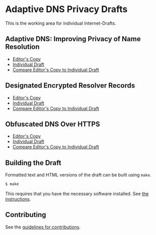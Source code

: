 # Adaptive DNS Privacy Drafts

This is the working area for individual Internet-Drafts.

## Adaptive DNS: Improving Privacy of Name Resolution

* [Editor's Copy](https://tfpauly.github.io/draft-pauly-adaptive-dns-privacy/#go.draft-pauly-adaptive-dns-privacy.html)
* [Individual Draft](https://tools.ietf.org/html/draft-pauly-adaptive-dns-privacy)
* [Compare Editor's Copy to Individual Draft](https://tfpauly.github.io/draft-pauly-adaptive-dns-privacy/#go.draft-pauly-adaptive-dns-privacy.diff)

## Designated Encrypted Resolver Records

* [Editor's Copy](https://tfpauly.github.io/draft-pauly-adaptive-dns-privacy/#go.draft-pauly-encrypted-resolver.html)
* [Individual Draft](https://tools.ietf.org/html/draft-pauly-encrypted-resolver)
* [Compare Editor's Copy to Individual Draft](https://tfpauly.github.io/draft-pauly-adaptive-dns-privacy/#go.draft-pauly-encrypted-resolver.diff)

## Obfuscated DNS Over HTTPS

* [Editor's Copy](https://tfpauly.github.io/draft-pauly-adaptive-dns-privacy/#go.draft-pauly-obfuscated-doh.html)
* [Individual Draft](https://tools.ietf.org/html/draft-pauly-obfuscated-doh)
* [Compare Editor's Copy to Individual Draft](https://tfpauly.github.io/draft-pauly-adaptive-dns-privacy/#go.draft-pauly-obfuscated-doh.diff)

## Building the Draft

Formatted text and HTML versions of the draft can be built using `make`.

```sh
$ make
```

This requires that you have the necessary software installed.  See
[the instructions](https://github.com/martinthomson/i-d-template/blob/master/doc/SETUP.md).


## Contributing

See the
[guidelines for contributions](https://github.com/tfpauly/draft-pauly-adaptive-dns-privacy/blob/master/CONTRIBUTING.md).
